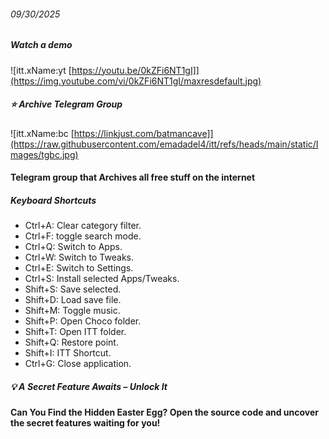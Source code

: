 ###### 09/30/2025

##### Watch a demo

![itt.xName:yt [https://youtu.be/0kZFi6NT1gI]](https://img.youtube.com/vi/0kZFi6NT1gI/maxresdefault.jpg)

##### ⭐ Archive Telegram Group

![itt.xName:bc [https://linkjust.com/batmancave]](https://raw.githubusercontent.com/emadadel4/itt/refs/heads/main/static/Images/tgbc.jpg)

#### Telegram group that Archives all free stuff on the internet

##### Keyboard Shortcuts

- Ctrl+A: Clear category filter.
- Ctrl+F: toggle search mode.
- Ctrl+Q: Switch to Apps.
- Ctrl+W: Switch to Tweaks.
- Ctrl+E: Switch to Settings.
- Ctrl+S: Install selected Apps/Tweaks.
- Shift+S: Save selected.
- Shift+D: Load save file.
- Shift+M: Toggle music.
- Shift+P: Open Choco folder.
- Shift+T: Open ITT folder.
- Shift+Q: Restore point.
- Shift+I: ITT Shortcut.
- Ctrl+G: Close application.

##### 💡 A Secret Feature Awaits – Unlock It

#### Can You Find the Hidden Easter Egg? Open the source code and uncover the secret features waiting for you!
